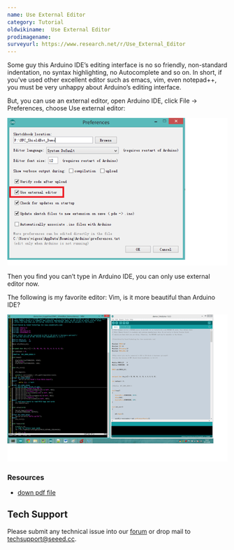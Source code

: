 ```yaml
---
name: Use External Editor
category: Tutorial
oldwikiname:  Use External Editor
prodimagename:
surveyurl: https://www.research.net/r/Use_External_Editor
---
```


Some guy this Arduino IDE’s editing interface is no so friendly, non-standard indentation, no syntax highlighting, no Autocomplete and so on. In short, if you’ve used other excellent editor such as emacs, vim, even notepad++, you must be very unhappy about Arduino’s editing interface.

But, you can use an external editor, open Arduino IDE, click File -&gt; Preferences, choose Use external editor:

![](https://github.com/SeeedDocument/Use_External_Editor/raw/master/img/外部编辑器1.png)

Then you find you can’t type in Arduino IDE, you can only use external editor now.

The following is my favorite editor: Vim, is it more beautiful than Arduino IDE?

![](https://github.com/SeeedDocument/Use_External_Editor/raw/master/img/外部编辑器2.png)

###   Resources

- [down pdf file](https://github.com/SeeedDocument/Use_External_Editor/raw/master/res/Use_external_editor.pdf)

## Tech Support
Please submit any technical issue into our [forum](http://forum.seeedstudio.com/) or drop mail to techsupport@seeed.cc. 